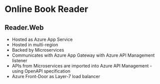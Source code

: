 # Online Book Reader

## Reader.Web

- Hosted as Azure App Service
- Hosted in multi-region
- Backed by Microservices
- Communicates with Azure App Gateway with Azure API Management listener
- APIs from Microservices are imported into Azure API Management - using OpenAPI specification
- Azure Front-Door as Layer-7 load balancer